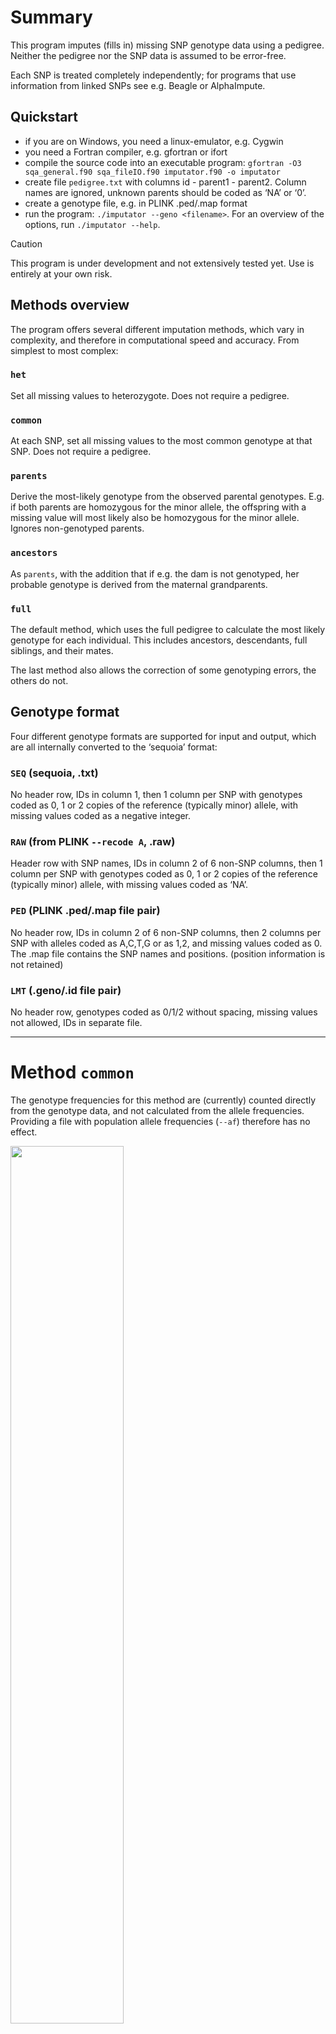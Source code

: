 # Summary

This program imputes (fills in) missing SNP genotype data using a
pedigree. Neither the pedigree nor the SNP data is assumed to be
error-free.

Each SNP is treated completely independently; for programs that use
information from linked SNPs see e.g. Beagle or AlphaImpute.

## Quickstart

-   if you are on Windows, you need a linux-emulator, e.g. Cygwin
-   you need a Fortran compiler, e.g. gfortran or ifort
-   compile the source code into an executable program:
    `gfortran -O3 sqa_general.f90 sqa_fileIO.f90 imputator.f90 -o imputator`
-   create file `pedigree.txt` with columns id - parent1 - parent2.
    Column names are ignored, unknown parents should be coded as ‘NA’ or
    ‘0’.
-   create a genotype file, e.g. in PLINK .ped/.map format
-   run the program: `./imputator --geno <filename>`. For an overview of
    the options, run `./imputator --help`.

> [!CAUTION]  
> This program is under development and not extensively tested yet. Use is entirely at your own risk.


## Methods overview

The program offers several different imputation methods, which vary in
complexity, and therefore in computational speed and accuracy. From
simplest to most complex:

### `het`

Set all missing values to heterozygote. Does not require a pedigree.

### `common`

At each SNP, set all missing values to the most common genotype at that
SNP. Does not require a pedigree.

### `parents`

Derive the most-likely genotype from the observed parental genotypes.
E.g. if both parents are homozygous for the minor allele, the offspring
with a missing value will most likely also be homozygous for the minor
allele. Ignores non-genotyped parents.

### `ancestors`

As `parents`, with the addition that if e.g. the dam is not genotyped,
her probable genotype is derived from the maternal grandparents.

### `full`

The default method, which uses the full pedigree to calculate the most
likely genotype for each individual. This includes ancestors,
descendants, full siblings, and their mates.

The last method also allows the correction of some genotyping errors,
the others do not.

## Genotype format

Four different genotype formats are supported for input and output,
which are all internally converted to the ‘sequoia’ format:

### `SEQ` (sequoia, .txt)

No header row, IDs in column 1, then 1 column per SNP with genotypes
coded as 0, 1 or 2 copies of the reference (typically minor) allele,
with missing values coded as a negative integer.

### `RAW` (from PLINK `--recode A`, .raw)

Header row with SNP names, IDs in column 2 of 6 non-SNP columns, then 1
column per SNP with genotypes coded as 0, 1 or 2 copies of the reference
(typically minor) allele, with missing values coded as ‘NA’.

### `PED` (PLINK .ped/.map file pair)

No header row, IDs in column 2 of 6 non-SNP columns, then 2 columns per
SNP with alleles coded as A,C,T,G or as 1,2, and missing values coded as
0. The .map file contains the SNP names and positions. (position
information is not retained)

### `LMT` (.geno/.id file pair)

No header row, genotypes coded as 0/1/2 without spacing, missing values
not allowed, IDs in separate file.

------------------------------------------------------------------------

# Method `common`

The genotype frequencies for this method are (currently) counted
directly from the genotype data, and not calculated from the allele
frequencies. Providing a file with population allele frequencies
(`--af`) therefore has no effect.

<img src="README_figs/common_genotype.png" width="60%" />

------------------------------------------------------------------------

# Method `parents` & `ancestors`

The tables show the imputed values for method=‘parents’. The imputed
values with methods ‘ancestors’ will be the same when the parent is
genotyped at the locus, except if the parent and grandparent genotype
show a Mendelian inconsistency (i.e. if one or the other must be a
genotyping error).

Genotypes are coded as 0, 1 or 2 copies of the reference (minor) allele.

### Both parents genotyped

When both parents are genotyped and homozygous, the to be imputed
genotype follows directly from the laws of Mendelian inheritance
(ignoring genotyping errors).

<table class=" lightable-paper" style="color: black; font-family: &quot;Arial Narrow&quot;, arial, helvetica, sans-serif; width: auto !important; margin-left: auto; margin-right: auto;">
<thead>
<tr>
<th style="padding-bottom:0; padding-left:3px;padding-right:3px;text-align: center; " colspan="1">

dam

</th>
<th style="padding-bottom:0; padding-left:3px;padding-right:3px;text-align: center; " colspan="3">

sire

</th>
</tr>
<tr>
<th style="text-align:left;">
</th>
<th style="text-align:left;">
0
</th>
<th style="text-align:left;">
1
</th>
<th style="text-align:left;">
2
</th>
</tr>
</thead>
<tbody>
<tr>
<td style="text-align:left;font-weight: bold;border-right:1px solid;">
0
</td>
<td style="text-align:left;">
0
</td>
<td style="text-align:left;">
*
</td>
<td style="text-align:left;">
2
</td>
</tr>
<tr>
<td style="text-align:left;font-weight: bold;border-right:1px solid;">
1
</td>
<td style="text-align:left;">
*
</td>
<td style="text-align:left;">
1
</td>
<td style="text-align:left;">
*
</td>
</tr>
<tr>
<td style="text-align:left;font-weight: bold;border-right:1px solid;">
2
</td>
<td style="text-align:left;">
2
</td>
<td style="text-align:left;">
*
</td>
<td style="text-align:left;">
0
</td>
</tr>
</tbody>
</table>

When one parent is homozygous and the other heterozygous (marked with *
in the table), there is a 50/50 chance for the offspring to be
heterozygous or an identical homozygote. By default, the offspring is
always imputed as heterozygous. This can be changed with
`--when-in-doubt` to the appropriate homozygote (`hom`) or the most
common genotype at the SNP (`com`, which may be the ‘other’ homozygote).

### 0 or 1 parent(s) genotyped

When one or both parents are not genotyped at the SNP, the allele(s) are
assumed to be a random draw from a population in Hardy-Weinberg
Equilibrium. Consequently, genotypes at a SNP with a low minor allele
frequency (MAF) are imputed with a higher accuracy (if 99% of the
alleles in the population are of the same type, you’re 99% sure it’ll
get that allele).

When one parent is heterozygous and the other parent’s genotype is
unknown, the offspring always has a 50% chance to be heterozygous,
irrespective of the population allele frequency *q*
($\frac{1}{2}\times q + \frac{1}{2}\times(1-q) = \frac{1}{2}$).

The greatest imputation uncertainty is when both parental genotypes are
unknown and $q=\frac{1}{3}$ (see plot): then  
*P*(heterozygote
$)=2\times\frac{1}{3}\times\frac{2}{3} = \frac{4}{9} \approx 0.44$.

<img src="README_figs/max_geno_prob.png" width="50%" />

<table class=" lightable-paper" style="color: black; font-family: &quot;Arial Narrow&quot;, arial, helvetica, sans-serif; ">
<caption>
Imputed genotype if (at most) only dam genotype is known, for a range of
allele frequencies AF
</caption>
<thead>
<tr>
<th style="padding-bottom:0; padding-left:3px;padding-right:3px;text-align: center; " colspan="1">

AF

</th>
<th style="padding-bottom:0; padding-left:3px;padding-right:3px;text-align: center; " colspan="4">

dam

</th>
</tr>
<tr>
<th style="text-align:left;">
</th>
<th style="text-align:center;">
0
</th>
<th style="text-align:center;">
1
</th>
<th style="text-align:center;">
2
</th>
<th style="text-align:center;">
?
</th>
</tr>
</thead>
<tbody>
<tr>
<td style="text-align:left;font-weight: bold;border-right:1px solid;">
0.05
</td>
<td style="text-align:center;">
0
</td>
<td style="text-align:center;">
1
</td>
<td style="text-align:center;">
1
</td>
<td style="text-align:center;">
0
</td>
</tr>
<tr>
<td style="text-align:left;font-weight: bold;border-right:1px solid;">
0.1
</td>
<td style="text-align:center;">
0
</td>
<td style="text-align:center;">
1
</td>
<td style="text-align:center;">
1
</td>
<td style="text-align:center;">
0
</td>
</tr>
<tr>
<td style="text-align:left;font-weight: bold;border-right:1px solid;">
0.2
</td>
<td style="text-align:center;">
0
</td>
<td style="text-align:center;">
1
</td>
<td style="text-align:center;">
1
</td>
<td style="text-align:center;">
0
</td>
</tr>
<tr>
<td style="text-align:left;font-weight: bold;border-right:1px solid;">
0.3
</td>
<td style="text-align:center;">
0
</td>
<td style="text-align:center;">
1
</td>
<td style="text-align:center;">
1
</td>
<td style="text-align:center;">
0
</td>
</tr>
<tr>
<td style="text-align:left;font-weight: bold;border-right:1px solid;">
0.35
</td>
<td style="text-align:center;">
0
</td>
<td style="text-align:center;">
1
</td>
<td style="text-align:center;">
1
</td>
<td style="text-align:center;">
1
</td>
</tr>
<tr>
<td style="text-align:left;font-weight: bold;border-right:1px solid;">
0.45
</td>
<td style="text-align:center;">
0
</td>
<td style="text-align:center;">
1
</td>
<td style="text-align:center;">
1
</td>
<td style="text-align:center;">
1
</td>
</tr>
<tr>
<td style="text-align:left;font-weight: bold;border-right:1px solid;">
0.5
</td>
<td style="text-align:center;">
*
</td>
<td style="text-align:center;">
1
</td>
<td style="text-align:center;">
*
</td>
<td style="text-align:center;">
1
</td>
</tr>
<tr>
<td style="text-align:left;font-weight: bold;border-right:1px solid;">
0.55
</td>
<td style="text-align:center;">
1
</td>
<td style="text-align:center;">
1
</td>
<td style="text-align:center;">
2
</td>
<td style="text-align:center;">
1
</td>
</tr>
<tr>
<td style="text-align:left;font-weight: bold;border-right:1px solid;">
0.75
</td>
<td style="text-align:center;">
1
</td>
<td style="text-align:center;">
1
</td>
<td style="text-align:center;">
2
</td>
<td style="text-align:center;">
2
</td>
</tr>
<tr>
<td style="text-align:left;font-weight: bold;border-right:1px solid;">
0.95
</td>
<td style="text-align:center;">
1
</td>
<td style="text-align:center;">
1
</td>
<td style="text-align:center;">
2
</td>
<td style="text-align:center;">
2
</td>
</tr>
</tbody>
</table>

------------------------------------------------------------------------

# Method `full`

For each SNP and each individual, the probabilities that there are in
truth 0, 1, or 2 copies of the minor allele are estimated using the
method described in [Kerr & Kinghorn, J. Anim. Breed. Genet., 1996](<https://www.researchgate.net/profile/Richard-Kerr-7/publication/229737009_An_efficient_algorithm_for_segregation_analysis_in_large_populations/links/5a7a2e7c0f7e9b41dbd614f0/An-efficient-algorithm-for-segregation-analysis-in-large-populations.pdf>)

This probability depends on an individuals own genotype, the genotypes
of its parents and full siblings and their mates (‘anterior
probability’), and the genotypes of its offspring and their mates
(‘posterior probability’). See
`Kerr_Kinghorn_1996_equations_appendix.pdf` for a colour-coded
reproduction of the equations in the paper, which corrects a few
typesetting errors in the original.

The anterior and posterior probability of each individual depend on
those of many others, and can therefore not be calculated all at once.
This is especially true in a pedigree with inbreeding loops or other
pedigrees where individuals are related via multiple paths.

## Iterative peeling

Instead, first all anterior probabilities are calculated, starting from
the pedigree founders and working to the most recent individuals
(‘peeling down’). Then posterior probabilities are calculated, starting
from the bottom of the pedigree (individuals without offspring) and
working towards the top (‘peeling up’). Thirdly and lastly, the genotype
probabilities are calculated. These three steps are repeated until all
differences between the current genotype probabilities and those
calculated in the previous iteration differ less than the value `tol`
(default 0.0001, set with `--tol`).

## Imputation

Once the genotype probabilities are calculated, imputation is pretty
straight forward: where there is no observed genotype, select the one
(from options 0/1/2) with the highest probability. To only impute with
high certainty, set a high threshold `--T-impute`; create output that
contains no missing values at all, use `--T-impute 0`.

One difficulty is what to do when one parent is homozygous (0 or 2), and
the other is heterozygous (1), resulting in an (approximately) 50/50
chance of the individual being homozygous or heterozygous (when there is
no genotyped offspring). By default, these are set to heterozygous. This
can be changed to the most common genotype at that SNP
(`--when-in-doubt com`) or to homozygous (`--when-in-doubt hom`; default
is `het`).

## Genotype cleaning

Genotyping errors may negatively affect the imputation accuracy. Some
may be detected with high confidence as discrepancies between the
anterior and posterior probabilities, and the observed genotype. For
example, if both parents are homozygous for the major allele, and all
hundred offspring inherited the major allele, but the individual was
scored as a heterozygote, this is almost certainly incorrect.

Any such obvious errors are set to missing before the imputation step,
using threshold `--T-snpclean` (default: 0.01, i.e. only drop the
genotype if its probability is \< 0.01). This step can be skipped with
`--no-snpclean`.

Not all genotyping errors will be removed: when the genotypes of a
parent and offspring are inconsistent, it is not always clear which of
the two is incorrect. It is also not always directly clear what the new
genotype should be, as the individuals own, incorrect genotype is
included in the genotype probabilities (not doing so seems to increase
removal of the offspring genotype if the parent is wrong and v.v., but
further testing and optimising is needed).

The iterative peeling step is done before the genotype cleaning step,
and again between the genotype cleaning step and the imputation step.

> [!NOTE]  
> Genotyping cleaning is only available with `method=full`;
with the other methods it is impossible to pinpoint whether a Mendelian
inconsistency is due to a genotyping error in the parent or in the
offspring.

------------------------------------------------------------------------

# Options

## Pedigree cleaning

Errors in the pedigree will also negatively affect the imputation
accuracy. Before imputation,  
for each parent-offspring pair it is checked whether their genotypes
across all SNPs are consistent with being parent and offspring, given
the genotyping error rate `--err`, or if they are more likely to be
otherwise related, or unrelated. For details, see
<https://github.com/JiscaH/sequoiaExtra/tree/main/pedigree_checker> .
Parent-parent-offspring trios are tested as two separate
parent-offspring pairs.

If the probability to be parent-offspring is less than `--T-pedclean`
(default: 0.05), the parent-offspring link is removed from the pedigree.
Removed links are written to file `pedclean_edits.txt`, with columns id,
parent_id, parent_sex, and the probabilities that the samples are from
the same individual (prob_S), parent-offspring (prob_PO), full siblings
(prob_FS), second degree relatives (prob_GP), third degree relatives
(prob_HA), or unrelated individuals (prob_UU).

Note that only genotyped-genotyped parent-offspring pairs are
considered. E.g. full sibling pairs where one or both parents are not
genotyped are not checked, for this run `sequoia`
(<https://github.com/JiscaH/sequoia_notR>) with only option
`--pedigreeIN <filename>`, which is analogous to function `CalcOHLLR()`
in the sequoia R package
(<https://jiscah.github.io/reference/CalcOHLLR.html> ).

This step can be skipped with `--no-pedclean`.

### `--T_impute`

It is possible to only impute cases where it is fairly certain what the
genotype should be, and leave the rest missing (NA). This can be done
with the threshold `T_impute`.

<img src="README_figs/impu_thresholds.png" width="60%" />

### `--when-in-doubt`

When two genotypes are nearly equally likely, it is by default imputed
always as heterozygote (`het`). This can be changed to the most common
genotype at the SNP (`com`) or the most-likely homozygote for the
individual (`hom`).

‘Nearly equally likely’ is currently defined as two genotypes having
probability  \> 0.49, but will be made dependent on the presumed
genotyping error rate `err`.

### `--err`, `--errV`

Presumed genotyping error rate. Either as a single value (`--err`) or as
3 values which give P(observed\|actual) for hom\|other hom, het\|hom,
and hom\|het. See [R package sequoia function
ErrToM](https://jiscah.github.io/reference/ErrToM.html) for details.

### `--af`

Allele frequencies are by default calculated from the sample. Sometimes,
e.g. when the sample is small or contains mostly close relatives, it can
be advantageous to provide the allele frequencies estimated from a
larger sample. This can be the output file from `PLINK --freq`, or a
file with a single column with allele frequencies. SNPs need to be in
the exact same order as in the genotype data, SNP names are not checked.

### `--impute-all`

By default only ‘incidentally missing values’ are imputed, i.e. values
in individuals which are included in the genotype file. With
`--impute-all` all individuals in the pedigree file will be imputed.

### `--tol`

Used by `--method full` only; the iterative peeling is deemed to have
converged when all genotype probabilities after the current iteration
differ by less than `--tol` from those after the previous iteration.

## `--edits-in`

The log file contains all information to perform the imputation. It can
be convenient to first run the algorithm with `--no-geno-out`, e.g. to
first inspect the logfile, and then combine logfile and original
genotype file into an imputed genotype file, without having to re-do any
calculations.

This option can also used for parallel processing: split the genotype
file into N chunks, do the calculations on each chunk in parallel,
combine the logfiles, and apply the full list of edits to the original
genotype file.

## snpclean + imputation log

By default a log file is created with a record for each edit made to the
genotype data, irrespective of the imputation method chosen. Column
names are : ‘snp_index’, ‘snp_name’, ‘threshold’, ‘id_index’, ‘id_name’,
‘g_in’, ‘g_out’, ‘prob_0’, ‘prob_1’, ‘prob_2’. Here ‘index’ refers to
the column number (snp_index) / row number (id_index) in the genotype
file. g_in and g_out are the genotypes in the genotypes in the input and
output genotype file, coded as 0/1/2 and -1 for missing values.

prob\_<g> is the genotype probability for the individual to have
genotype <g> (0, 1 or 2) at the SNP. This probability differs between
the methods as follows (detailed descriptions earlier in this document):

-   `het` & `common`: genotype probabilities under Hardy Weinberg
    Equilibrium (HWE)
-   `parents` : based on parental genotypes only, using Mendelian
    inheritance laws. If the genotype of one or both parents is unknown,
    genotype probabilities under HWE.
-   `ancestors` : based on ancestral genotypes; e.g. considers
    grandparental genotypes if parent is not genotyped.
-   `full` : uses info from all relatives.

For `method=full` there are 6 additional columns, with the anterior
(‘ant\_<g>’) and posterior (‘post\_<g>’) probabilities, based on
respectively ancestors + full siblings and on mates + progeny.

Note that if a genotype was first set to missing by `snpclean`, and then
imputed by `impute`, there will be 2 entries in the log.

The filename for this log can be specified with `--edits-out`. The log
can also be turned off with `--no-edits-out`, which gives a slight speed
increase - which is neglible with `method=full`, but can be relatively
large for the faster methods.

> [!TIP]  
> The edits log can later be combined with the original genotype file to
an imputed genotype file, without having to run the imputation again.
This can be done with `--edits-in`.

# Algorithm details

To write.

# Future additions

## Thresholds

It is hoped to improve performance and make results less depended on
fairly arbitrary thresholds by repeating the SNP cleaning - imputation -
genotype probabilities steps multiple times, starting from very strict
thresholds and gradually loosening them (i.e. similar to simulated
annealing). This way, high-confidence imputations may in the next
iteration improve detection of genotyping errors and/or further
imputation.

## Estimate genotyping error rate

The genotyping error rate at each SNP can probably be estimated by
running the iterative peeling steps many times, for different values of
the presumed genotyping error rate `err`. The value resulting in the
highest total likelihood of the pedigree + SNP data (sum of genotype
probabilities across all individuals) is the most likely value of `err`.
